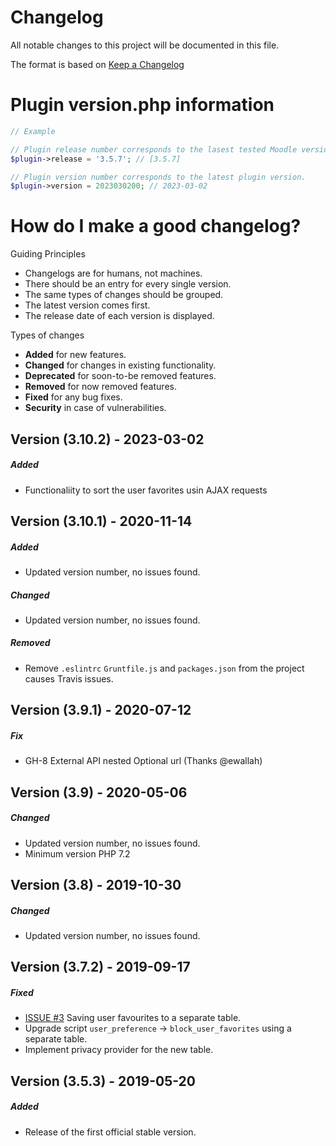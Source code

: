 # Changelog
All notable changes to this project will be documented in this file.

The format is based on [Keep a Changelog](https://keepachangelog.com/en/1.0.0/)

# Plugin version.php information
```php
// Example

// Plugin release number corresponds to the lasest tested Moodle version in which the plugin has been tested.
$plugin->release = '3.5.7'; // [3.5.7]

// Plugin version number corresponds to the latest plugin version.
$plugin->version = 2023030200; // 2023-03-02
```

# How do I make a good changelog?
Guiding Principles
* Changelogs are for humans, not machines.
* There should be an entry for every single version.
* The same types of changes should be grouped.
* The latest version comes first.
* The release date of each version is displayed.

Types of changes
* **Added** for new features.
* **Changed** for changes in existing functionality.
* **Deprecated** for soon-to-be removed features.
* **Removed** for now removed features.
* **Fixed** for any bug fixes.
* **Security** in case of vulnerabilities.

## Version (3.10.2) - 2023-03-02

##### Added
- Functionaliity to sort the user favorites usin AJAX requests

## Version (3.10.1) - 2020-11-14

##### Added
- Updated version number, no issues found.

##### Changed
- Updated version number, no issues found.

##### Removed
- Remove `.eslintrc` `Gruntfile.js` and `packages.json` from the project causes Travis issues.

## Version (3.9.1) - 2020-07-12

##### Fix
- GH-8 External API nested Optional url (Thanks @ewallah)


## Version (3.9) - 2020-05-06

##### Changed
- Updated version number, no issues found.
- Minimum version PHP 7.2

## Version (3.8) - 2019-10-30

##### Changed
- Updated version number, no issues found.

## Version (3.7.2) - 2019-09-17

##### Fixed
- [ISSUE #3](https://github.com/MFreakNL/moodle-block-user_favorites/issues/3) Saving user favourites to a separate table.
- Upgrade script `user_preference` -> `block_user_favorites` using a separate table.
- Implement privacy provider for the new table.


## Version (3.5.3) - 2019-05-20

##### Added
- Release of the first official stable version.

